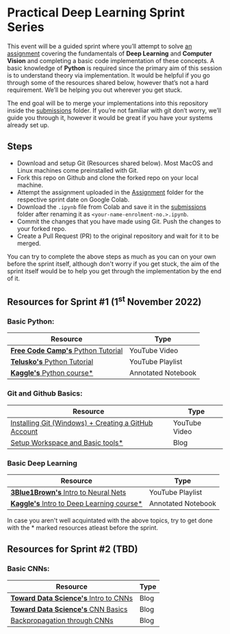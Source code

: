 # Practical Deep Learning Sprint Series
 
This event will be a guided sprint where you’ll attempt to solve [an assignment](./Assignment) covering the fundamentals of **Deep Learning** and **Computer Vision** and completing a basic code implementation of these concepts. A basic knowledge of **Python** is required since the primary aim of this session is to understand theory via implementation. It would be helpful if you go through some of the resources shared below, however that’s not a hard requirement. We’ll be helping you out wherever you get stuck.

The end goal will be to merge your implementations into this repository inside the [submissions](./submissions/) folder. If you’re not familiar with git don’t worry, we’ll guide you through it, however it would be great if you have your systems already set up.

## Steps 

- Download and setup Git (Resources shared below). Most MacOS and Linux machines come preinstalled with Git. 
- Fork this repo on Github and clone the forked repo on your local machine. 
- Attempt the assignment uploaded in the [Assignment](./Assignment) folder for the respective sprint date on Google Colab.
- Download the `.ipynb` file from Colab and save it in the [submissions](./submissions/) folder after renaming it as `<your-name-enrolment-no.>.ipynb`.
- Commit the changes that you have made using Git. Push the changes to your forked repo.
- Create a Pull Request (PR) to the original repository and wait for it to be merged.

You can try to complete the above steps as much as you can on your own before the sprint itself, although don't worry if you get stuck, the aim of the sprint itself would be to help you get through the implementation by the end of it.

## Resources for Sprint #1 (1<sup>st</sup> November 2022)

### Basic Python: 

|Resource|Type|
|--------|----|
|[**Free Code Camp's** Python Tutorial](https://www.youtube.com/watch?v=rfscVS0vtbw)|YouTube Video|
|[**Telusko's** Python Tutorial](https://youtube.com/playlist?list=PLsyeobzWxl7poL9JTVyndKe62ieoN-MZ3)|YouTube Playlist|
|[**Kaggle's** Python course*](https://www.kaggle.com/learn/python)|Annotated Notebook|

### Git and Github Basics: 

|Resource|Type|
|--------|----|
|[Installing Git (Windows) + Creating a GitHub Account](https://youtu.be/IaK68_CO8GA)|YouTube Video|
|[Setup Workspace and Basic tools*](https://hackmd.io/@AWZG7OzoR4OVLg1wuLxT-A/S1K1PEdN9#)|Blog|

### Basic Deep Learning

Resource|Type|
|--------|----|
|[**3Blue1Brown's** Intro to Neural Nets](https://youtube.com/playlist?list=PLZHQObOWTQDNU6R1_67000Dx_ZCJB-3pi)|YouTube Playlist|
|[**Kaggle's** Intro to Deep Learning course*](https://www.kaggle.com/learn/intro-to-deep-learning)|Annotated Notebook|

In case you aren't well acquintated with the above topics, try to get done with the * marked resources atleast before the sprint.

## Resources for Sprint #2 (TBD)

### Basic CNNs:

|Resource|Type|
|--------|----|
|[**Toward Data Science's** Intro to CNNs](https://towardsdatascience.com/basics-of-the-classic-cnn-a3dce1225add)|Blog|
|[**Toward Data Science's** CNN Basics](https://towardsdatascience.com/simple-introduction-to-convolutional-neural-networks-cdf8d3077bac)|Blog|
|[Backpropagation through CNNs](https://johnwlambert.github.io/conv-backprop/)|Blog|


